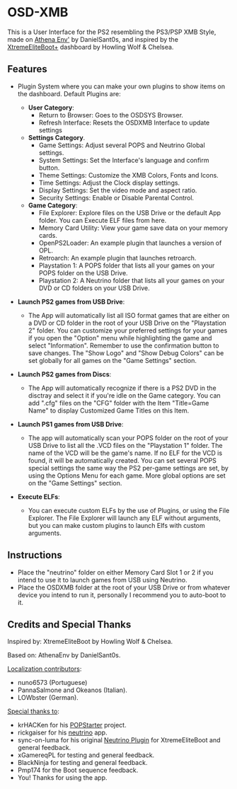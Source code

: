 # OSD-XMB
This is a User Interface for the PS2 resembling the PS3/PSP XMB Style, 
made on [Athena Env'](https://github.com/DanielSant0s/AthenaEnv) by DanielSant0s, and inspired by the [XtremeEliteBoot+](http://www.hwc.nat.cu/ps2-vault/hwc-projects/xebplus/)
dashboard by Howling Wolf & Chelsea.

## Features

- Plugin System where you can make your own plugins to show items on the
	dashboard.
	Default Plugins are:
	- **User Category**: 
		- Return to Browser: Goes to the OSDSYS Browser.
		- Refresh Interface: Resets the OSDXMB Interface to update settings
	- **Settings Category**.
		- Game Settings: Adjust several POPS and Neutrino Global settings.
		- System Settings: Set the Interface's language and confirm button.
		- Theme Settings: Customize the XMB Colors, Fonts and Icons.
		- Time Settings: Adjust the Clock display settings.
		- Display Settings: Set the video mode and aspect ratio.
		- Security Settings: Enable or Disable Parental Control.
	- **Game Category**:
		- File Explorer: Explore files on the USB Drive or the default
						 App folder. You can Execute ELF files from here.
		- Memory Card Utility: View your game save data on your memory cards.
		- OpenPS2Loader: An example plugin that launches a version of OPL.
		- Retroarch: An example plugin that launches retroarch.
		- Playstation 1: A POPS folder that lists all your games on your POPS
						 folder on the USB Drive.
		- Playstation 2: A Neutrino folder that lists all your games on your
						 DVD or CD folders on your USB Drive.

- **Launch PS2 games from USB Drive**:
    - The App will automatically list all ISO format games that are either
	on a DVD or CD folder in the root of your USB Drive on the
	"Playstation 2" folder. You can customize your preferred settings for
	your games if you open the "Option" menu while highlighting the game
	and select "Information". Remember to use the confirmation button to
	save changes.
	The "Show Logo" and "Show Debug Colors" can be set globally for all games
	on the "Game Settings" section.

- **Launch PS2 games from Discs**:
    - The App will automatically recognize if there is a PS2 DVD in the disctray
	and select it if you're idle on the Game category.
	You can add ".cfg" files on the "CFG" folder with the Item "Title=Game Name"
	to display Customized Game Titles on this Item.

- **Launch PS1 games from USB Drive**:
    - The app will automatically scan your POPS folder on the root of your USB Drive
	to list all the .VCD files on the "Playstation 1" folder.
	The name of the VCD will be the game's name.
	If no ELF for the VCD is found, it will be automatically created.
	You can set several POPS special settings the same way the PS2 per-game settings
	are set, by using the Options Menu for each game.
	More global options are set on the "Game Settings" section.
	
- **Execute ELFs**:
    - You can execute custom ELFs by the use of Plugins, or using the File Explorer.
	The File Explorer will launch any ELF without arguments, but you can make custom
	plugins to launch Elfs with custom arguments.

## Instructions

-	Place the "neutrino" folder on either Memory Card Slot 1 or 2 if you intend to use it
	to launch games from USB using Neutrino.
-	Place the OSDXMB folder at the root of your USB Drive or from whatever
	device you intend to run it, personally I recommend you to auto-boot to it.

## Credits and Special Thanks
Inspired by: XtremeEliteBoot by Howling Wolf & Chelsea.

Based on: AthenaEnv by DanielSant0s.

<ins>Localization contributors</ins>:
- nuno6573 (Portuguese)
- PannaSalmone and Okeanos (Italian).
- LOWbster (German).
	
<ins>Special thanks to</ins>:
- krHACKen for his [POPStarter](https://bitbucket.org/ShaolinAssassin/popstarter-documentation-stuff/wiki/Home) project.
- rickgaiser for his [neutrino](https://github.com/rickgaiser/neutrino) app.
- sync-on-luma for his original [Neutrino Plugin](https://github.com/sync-on-luma/xebplus-neutrino-loader-plugin) for XtremeEliteBoot and general feedback.
- xGamereqPL for testing and general feedback.
- BlackNinja for testing and general feedback.
- Pmp174 for the Boot sequence feedback.
- You! Thanks for using the app.
